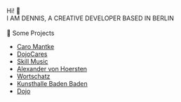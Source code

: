 Hi! 👋 
<br>
I AM DENNIS, A CREATIVE DEVELOPER BASED IN BERLIN
<br>
<br>
🌱 Some Projects
<ul> 
 <li><a href="https://www.caromantke.de/" target="_blank" rel="noopener noreferrer">Caro Mantke</a></li>
 <li><a href="https://dojocares.de/" target="_blank" rel="noopener noreferrer">DojoCares</a></li>
 <li><a href="https://skill-music.de/" target="_blank" rel="noopener noreferrer">Skill Music</a></li>
 <li><a href="https://alexandervonhoersten.de/" target="_blank" rel="noopener noreferrer">Alexander von Hoersten</a></li>
 <li><a href="https://wortschatz-translation.de/" target="_blank" rel="noopener noreferrer">Wortschatz</a></li>
   <li><a href="https://kunsthalle-baden-baden.de/" target="_blank" rel="noopener noreferrer">Kunsthalle Baden Baden</a></li>
 <li><a href="https://www.dojo-berlin.de" target="_blank" rel="noopener noreferrer">Dojo</a></li>
</ul>

<!---
denniszyche/denniszyche is a ✨ special ✨ repository because its `README.md` (this file) appears on your GitHub profile.
You can click the Preview link to take a look at your changes.
--->
